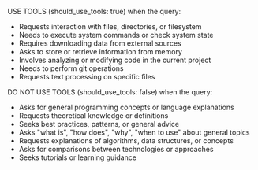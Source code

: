 USE TOOLS (should_use_tools: true) when the query:
- Requests interaction with files, directories, or filesystem
- Needs to execute system commands or check system state
- Requires downloading data from external sources
- Asks to store or retrieve information from memory
- Involves analyzing or modifying code in the current project
- Needs to perform git operations
- Requests text processing on specific files

DO NOT USE TOOLS (should_use_tools: false) when the query:
- Asks for general programming concepts or language explanations
- Requests theoretical knowledge or definitions
- Seeks best practices, patterns, or general advice
- Asks "what is", "how does", "why", "when to use" about general topics
- Requests explanations of algorithms, data structures, or concepts
- Asks for comparisons between technologies or approaches
- Seeks tutorials or learning guidance
